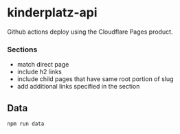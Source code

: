 # kinderplatz-api

Github actions deploy using the Cloudflare Pages product.

### Sections
* match direct page
* include h2 links
* include child pages that have same root portion of slug
* add additional links specified in the section

## Data

`npm run data`
